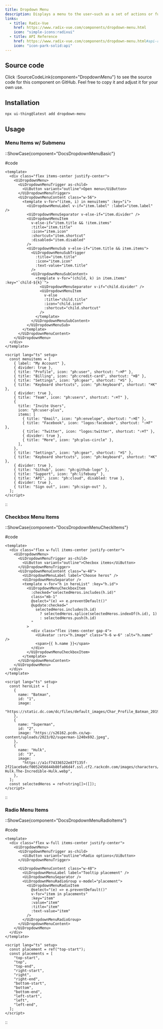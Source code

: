 ```yaml
---
title: Dropdown Menu
description: Displays a menu to the user—such as a set of actions or functions—triggered by a button.
links:
  - title: Radix-Vue
    href: https://www.radix-vue.com/components/dropdown-menu.html
    icon: "simple-icons:radixui"
  - title: API Reference
    href: https://www.radix-vue.com/components/dropdown-menu.html#api-reference
    icon: "icon-park-solid:api"
---
```


## Source code

Click :SourceCodeLink{component="DropdownMenu"} to see the source code for this component on GitHub. Feel free to copy it and adjust it for your own use.

## Installation

```bash
npx ui-thing@latest add dropdown-menu
```

## Usage

### Menu Items w/ Submenu

::ShowCase{component="DocsDropdownMenuBasic"}

#code

<!-- automd:file src="../../components/content/Docs/DropdownMenu/DocsDropdownMenuBasic.vue" code lang="vue" -->

```vue [DocsDropdownMenuBasic.vue]
<template>
  <div class="flex items-center justify-center">
    <UiDropdownMenu>
      <UiDropdownMenuTrigger as-child>
        <UiButton variant="outline">Open menu</UiButton>
      </UiDropdownMenuTrigger>
      <UiDropdownMenuContent class="w-56">
        <template v-for="(item, i) in menuitems" :key="i">
          <UiDropdownMenuLabel v-if="item.label" :label="item.label" />
          <UiDropdownMenuSeparator v-else-if="item.divider" />
          <UiDropdownMenuItem
            v-else-if="item.title && !item.items"
            :title="item.title"
            :icon="item.icon"
            :shortcut="item.shortcut"
            :disabled="item.disabled"
          />
          <UiDropdownMenuSub v-else-if="item.title && item.items">
            <UiDropdownMenuSubTrigger
              :title="item.title"
              :icon="item.icon"
              :text-value="item.title"
            />
            <UiDropdownMenuSubContent>
              <template v-for="(child, k) in item.items" :key="`child-${k}`">
                <UiDropdownMenuSeparator v-if="child.divider" />
                <UiDropdownMenuItem
                  v-else
                  :title="child.title"
                  :icon="child.icon"
                  :shortcut="child.shortcut"
                />
              </template>
            </UiDropdownMenuSubContent>
          </UiDropdownMenuSub>
        </template>
      </UiDropdownMenuContent>
    </UiDropdownMenu>
  </div>
</template>

<script lang="ts" setup>
  const menuitems = [
    { label: "My Account" },
    { divider: true },
    { title: "Profile", icon: "ph:user", shortcut: "⇧⌘P" },
    { title: "Billing", icon: "ph:credit-card", shortcut: "⌘B" },
    { title: "Settings", icon: "ph:gear", shortcut: "⌘S" },
    { title: "Keyboard shortcuts", icon: "ph:keyboard", shortcut: "⌘K" },
    { divider: true },
    { title: "Team", icon: "ph:users", shortcut: "⇧⌘T" },
    {
      title: "Invite Users",
      icon: "ph:user-plus",
      items: [
        { title: "Email", icon: "ph:envelope", shortcut: "⇧⌘E" },
        { title: "Facebook", icon: "logos:facebook", shortcut: "⇧⌘F" },
        { title: "Twitter", icon: "logos:twitter", shortcut: "⇧⌘T" },
        { divider: true },
        { title: "More", icon: "ph:plus-circle" },
      ],
    },
    { title: "Settings", icon: "ph:gear", shortcut: "⌘S" },
    { title: "Keyboard shortcuts", icon: "ph:keyboard", shortcut: "⌘K" },
    { divider: true },
    { title: "Github", icon: "ph:github-logo" },
    { title: "Support", icon: "ph:lifebuoy" },
    { title: "API", icon: "ph:cloud", disabled: true },
    { divider: true },
    { title: "Sign out", icon: "ph:sign-out" },
  ];
</script>
```

<!-- /automd -->

::

### Checkbox Menu Items

::ShowCase{component="DocsDropdownMenuCheckItems"}

#code

<!-- automd:file src="../../components/content/Docs/DropdownMenu/DocsDropdownMenuCheckItems.vue" code lang="vue" -->

```vue [DocsDropdownMenuCheckItems.vue]
<template>
  <div class="flex w-full items-center justify-center">
    <UiDropdownMenu>
      <UiDropdownMenuTrigger as-child>
        <UiButton variant="outline">Checbox items</UiButton>
      </UiDropdownMenuTrigger>
      <UiDropdownMenuContent class="w-48">
        <UiDropdownMenuLabel label="Choose heros" />
        <UiDropdownMenuSeparator />
        <template v-for="h in heroList" :key="h.id">
          <UiDropdownMenuCheckboxItem
            :checked="selectedHeros.includes(h.id)"
            class="mb-1"
            @select="(e) => e.preventDefault()"
            @update:checked="
              selectedHeros.includes(h.id)
                ? selectedHeros.splice(selectedHeros.indexOf(h.id), 1)
                : selectedHeros.push(h.id)
            "
          >
            <div class="flex items-center gap-4">
              <UiAvatar :src="h.image" class="h-6 w-6" :alt="h.name" />
              <span>{{ h.name }}</span>
            </div>
          </UiDropdownMenuCheckboxItem>
        </template>
      </UiDropdownMenuContent>
    </UiDropdownMenu>
  </div>
</template>

<script lang="ts" setup>
  const heroList = [
    {
      name: "Batman",
      id: "1",
      image:
        "https://static.dc.com/dc/files/default_images/Char_Profile_Batman_20190116_5c3fc4b40faec2.47318964.jpg",
    },
    {
      name: "Superman",
      id: "2",
      image: "https://s26162.pcdn.co/wp-content/uploads/2023/02/superman-1240x692.jpeg",
    },
    {
      name: "Hulk",
      id: "3",
      image:
        "https://a1cf74336522e87f135f-2f21ace9a6cf0052456644b80fa06d4f.ssl.cf2.rackcdn.com/images/characters/large/800/The-Hulk.The-Incredible-Hulk.webp",
    },
  ];
  const selectedHeros = ref<string[]>([]);
</script>
```

<!-- /automd -->

::

### Radio Menu Items

::ShowCase{component="DocsDropdownMenuRadioItems"}

#code

<!-- automd:file src="../../components/content/Docs/DropdownMenu/DocsDropdownMenuRadioItems.vue" code lang="vue" -->

```vue [DocsDropdownMenuRadioItems.vue]
<template>
  <div class="flex w-full items-center justify-center">
    <UiDropdownMenu>
      <UiDropdownMenuTrigger as-child>
        <UiButton variant="outline">Radio options</UiButton>
      </UiDropdownMenuTrigger>

      <UiDropdownMenuContent class="w-48">
        <UiDropdownMenuLabel label="Tooltip placement" />
        <UiDropdownMenuSeparator />
        <UiDropdownMenuRadioGroup v-model="placement">
          <UiDropdownMenuRadioItem
            @select="(e) => e.preventDefault()"
            v-for="item in placements"
            :key="item"
            :value="item"
            :title="item"
            :text-value="item"
          />
        </UiDropdownMenuRadioGroup>
      </UiDropdownMenuContent>
    </UiDropdownMenu>
  </div>
</template>

<script lang="ts" setup>
  const placement = ref("top-start");
  const placements = [
    "top-start",
    "top",
    "top-end",
    "right-start",
    "right",
    "right-end",
    "bottom-start",
    "bottom",
    "bottom-end",
    "left-start",
    "left",
    "left-end",
  ];
</script>
```

<!-- /automd -->

::
